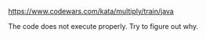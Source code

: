 https://www.codewars.com/kata/multiply/train/java

The code does not execute properly. Try to figure out why.
